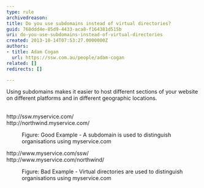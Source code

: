 ```yaml
---
type: rule
archivedreason: 
title: Do you use subdomains instead of virtual directories?
guid: 768ddd4e-85d9-4433-aca8-f164381d515b
uri: do-you-use-subdomains-instead-of-virtual-directories
created: 2013-10-14T07:53:27.0000000Z
authors:
- title: Adam Cogan
  url: https://ssw.com.au/people/adam-cogan
related: []
redirects: []

---
```



Using subdomains&#160;makes it easier to host different sections of your website on different platforms and in different geographic locations.
<br><excerpt class='endintro'></excerpt><br>
<p class="ssw15-rteElement-GreyBox">​​​​http&#58;//ssw.myservice.com/<br>http&#58;//northwind.myservice.com/</p><div><dd class="ssw15-rteElement-FigureGood">Figure&#58;&#160;​Good Example - A subdomain is used to distinguish&#160;​organisations using myservice.com</dd><p class="ssw15-rteElement-GreyBox">​​​http&#58;//www.myservice.com/ssw/<br>http&#58;//www.myservice.com/northwind/</p></div><div><dd class="ssw15-rteElement-FigureBad">​​Figure&#58; Bad Example - Virtual directories are used to distinguish organisations using myservice.com<br></dd></div>


